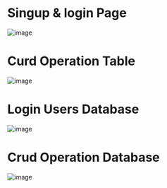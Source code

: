 # Singup & login Page
![image](https://github.com/gulhassaan/Login_Crud_Mongodb/assets/95604753/7a775d3e-5b28-4c8b-8ef6-816adbaf14e2)

# Curd Operation Table
![image](https://github.com/gulhassaan/Login_Crud_Mongodb/assets/95604753/1e75134b-578b-442b-8833-668966cf1444)


# Login Users Database
![image](https://github.com/gulhassaan/Login_Crud_Mongodb/assets/95604753/85008e9e-2590-4a9b-b28e-a59f74478f17)

# Crud Operation Database
![image](https://github.com/gulhassaan/Login_Crud_Mongodb/assets/95604753/eb5ad7fe-e516-4287-a1c8-64875df6cfbb)
